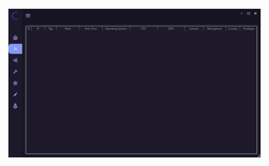![Screenshot](https://raw.githubusercontent.com/Cryakl/Ultimate-RAT-Collection/refs/heads/main/CelestialRat/Celestial%201.0.5/Screenshot.png)

